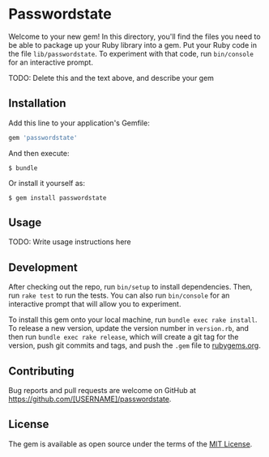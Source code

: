 # Passwordstate

Welcome to your new gem! In this directory, you'll find the files you need to be able to package up your Ruby library into a gem. Put your Ruby code in the file `lib/passwordstate`. To experiment with that code, run `bin/console` for an interactive prompt.

TODO: Delete this and the text above, and describe your gem

## Installation

Add this line to your application's Gemfile:

```ruby
gem 'passwordstate'
```

And then execute:

    $ bundle

Or install it yourself as:

    $ gem install passwordstate

## Usage

TODO: Write usage instructions here

## Development

After checking out the repo, run `bin/setup` to install dependencies. Then, run `rake test` to run the tests. You can also run `bin/console` for an interactive prompt that will allow you to experiment.

To install this gem onto your local machine, run `bundle exec rake install`. To release a new version, update the version number in `version.rb`, and then run `bundle exec rake release`, which will create a git tag for the version, push git commits and tags, and push the `.gem` file to [rubygems.org](https://rubygems.org).

## Contributing

Bug reports and pull requests are welcome on GitHub at https://github.com/[USERNAME]/passwordstate.

## License

The gem is available as open source under the terms of the [MIT License](https://opensource.org/licenses/MIT).
